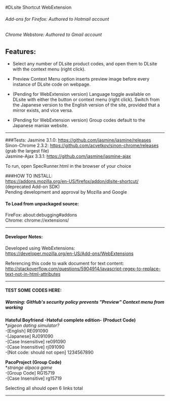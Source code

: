 #DLsite Shortcut WebExtension
###### Add-ons for Firefox: Authored to Hotmail account
###### Chrome Webstore: Authored to Gmail account


## Features:

- Select any number of DLsite product codes, and open them to DLsite with the context menu (right click).  

- Preview Context Menu option inserts preview image before every instance of DLsite code on webpage.

- (Pending for WebExtension version) Language toggle available on DLsite with either the button or context menu (right click).
Switch from the Japanese version to the English version of the site, provided that a mirror exists, and vice versa.

- (Pending for WebExtension version) Group codes default to the Japanese maniax website.  
*************************************************************
###Tests:
Jasmine 3.1.0: https://github.com/jasmine/jasmine/releases  
Sinon-Chrome 2.3.2: https://github.com/acvetkov/sinon-chrome/releases (grab the largest file)  
Jasmine-Ajax 3.3.1: https://github.com/jasmine/jasmine-ajax  

To run, open SpecRunner.html in the browser of your choice

###HOW TO INSTALL:  
https://addons.mozilla.org/en-US/firefox/addon/dlsite-shortcut/ (deprecated Add-on SDK)   
Pending development and approval by Mozilla and Google

#### To Load from unpackaged source:  
FireFox: about:debugging#addons  
Chrome: chrome://extensions/
************************************************************* 

#### Developer Notes:  

Developed using WebExtensions:  
https://developer.mozilla.org/en-US/Add-ons/WebExtensions

Referencing this code to walk document for text content:  
http://stackoverflow.com/questions/5904914/javascript-regex-to-replace-text-not-in-html-attributes

*************************************************************

#### TEST SOME CODES HERE: 
##### Warning: GitHub's security policy prevents "Preview" Context menu from working

**Hatoful Boyfriend -Hatoful complete edition- (Product Code)**  
**pigeon dating simulator?*  
-[English]  RE091090  
-[Japanese] RJ091090  
-[Case Insensitive] re091090  
-[Case Insensitive] rj091090  
-[Not code: should not open] 1234567890  

**PacoProject (Group Code)**  
**strange alpaca game*  
-[Group Code]        RG15719  
-[Case Insensitive]  rg15719  
  
Selecting all should open 6 links total

*************************************************************

